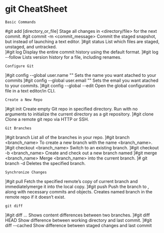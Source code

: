 # git CheatSheet
```
Basic Commands
```
#git add [directory_or_file]
	Stage all changes in <directory/file> for the next commit.
#git commit -m <commit_message>
	Commit the staged snapshot, but instead of launching a text editor.
]#git status 
	List which files are staged, unstaged, and untracked.	
]#git log 
	Display the entire commit history using the default format.
]#git log --follow <file>
	Lists version history for a file, including renames.


```
Configure Git
```
]#git config --global user.name "<name>"
	Sets the name you want atached to your commits
]#git config --global user.email "<email address>"
	Sets the email you want atached to your commits.
]#git config --global --edit
	Open the global configuration file in a text editor/in CLI.

```
Create a New Repo
```
]#git init <directory> 
	Create empty Git repo in specified directory. 
	Run with no arguments to initialize the current directory as a git repository.
]#git clone <repo>
	Clone a remote git repo via HTTP or SSH.

```
Git Branches
```
]#git branch
	List all of the branches in your repo.
]#git branch <branch_name>
	To create a new branch with the name <branch_name>.
]#git checkout <branch_name>
	Switch to an existing branch.
]#git checkout -b <branch_name>
	Create and check out a new branch named <branch>
]#git merge <branch_name> 
	Merge <branch_name> into the current branch.
]# git branch -d <branch-name>
	Deletes the specified branch.

```
Synchronize Changes
```
]#git pull <remote> 
	Fetch the specified remote’s copy of current branch and immediatelymerge it into the local copy.
]#git push <remote> <branch>
	Push the branch to <remote>, along with necessary commits and objects. 
	Creates named branch in the remote repo if it doesn’t exist.
```
git diff
```
]#git diff <first-branch>...<second-branch>
	Shows content differences between two branches.
]#git diff HEAD 
	Show difference between working directory and last commit.
]#git diff --cached 
	Show difference between staged changes and last commit
